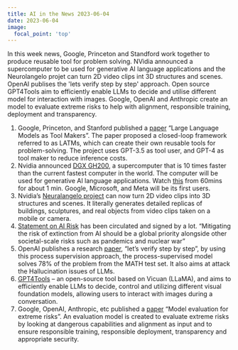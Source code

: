 ```yaml
---
title: AI in the News 2023-06-04
date: 2023-06-04
image:
  focal_point: 'top'
---
```


In this week news, Google, Princeton and Standford work together to produce reusable tool for problem solving.  NVidia announced a supercomputer to be used for generative AI language applications and the Neurolangelo projet can turn 2D video clips int 3D structures and scenes.  OpenAI publises the 'lets verify step by step' approach.  Open source GPT4Tools aim to efficiently enable LLMs to decide and utilise different model for interaction with images.  Google, OpenAI and Anthropic create an model to evaluate extreme risks to help with alignment, responsible training, deployment and transparency.

<!--more-->


1.	Google, Princeton, and Stanford published a [paper](https://arxiv.org/pdf/2305.17126.pdf) “Large Language Models as Tool Makers”. The paper proposed a closed-loop framework referred to as LATMs, which can create their own reusable tools for problem-solving. The project uses GPT-3.5 as tool user, and GPT-4 as tool maker to reduce inference costs.
2.	Nvidia announced [DGX GH200](https://nvidianews.nvidia.com/news/nvidia-announces-dgx-gh200-ai-supercomputer), a supercomputer that is 10 times faster than the current fastest computer in the world. The computer will be used for generative AI language applications. Watch [this](https://www.nvidia.com/en-us/events/computex/) from 60mins for about 1 min. Google, Microsoft, and Meta will be its first users.
3.	Nvidia’s [Neuralangelo project](https://blogs.nvidia.com/blog/2023/06/01/neuralangelo-ai-research-3d-reconstruction/) can now turn 2D video clips into 3D structures and scenes. It literally generates detailed replicas of buildings, sculptures, and real objects from video clips taken on a mobile or camera.
4.	[Statement on AI Risk](https://www.safe.ai/statement-on-ai-risk) has been circulated and signed by a lot. “Mitigating the risk of extinction from AI should be a global priority alongside other societal-scale risks such as pandemics and nuclear war”
5.	OpenAI publishes a research [paper](https://arxiv.org/abs/2305.20050), “let’s verify step by step”, by using this process supervision approach, the process-supervised model solves 78% of the problem from the MATH test set. It also aims at attack the Hallucination issues of LLMs.
6.	[GPT4Tools](https://github.com/StevenGrove/GPT4Tools) – an open-source tool based on Vicuan (LLaMA), and aims to efficiently enable LLMs to decide, control and utilizing different visual foundation models, allowing users to interact with images during a conversation.
7.	Google, OpenAI, Anthropic, etc published a [paper](https://arxiv.org/pdf/2305.15324.pdf) “Model evaluation for extreme risks”. An evaluation model is created to evaluate extreme risks by looking at dangerous capabilities and alignment as input and to ensure responsible training, responsible deployment, transparency and appropriate security.
